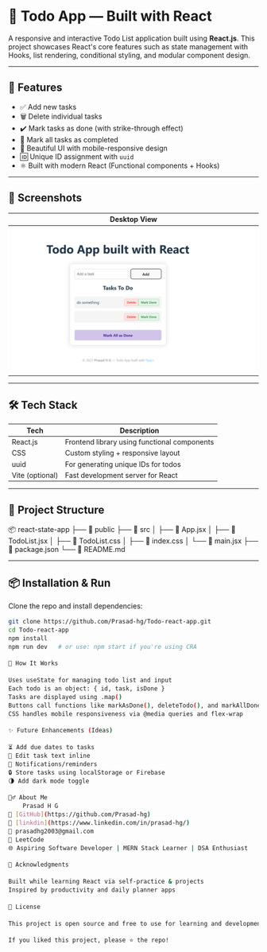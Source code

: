 # 📝 Todo App — Built with React

A responsive and interactive Todo List application built using **React.js**. This project showcases React's core features such as state management with Hooks, list rendering, conditional styling, and modular component design.

---

## 🚀 Features

- ✅ Add new tasks
- 🗑️ Delete individual tasks
- ✔️ Mark tasks as done (with strike-through effect)
- 🔁 Mark all tasks as completed
- 🎨 Beautiful UI with mobile-responsive design
- 🆔 Unique ID assignment with `uuid`
- ⚛️ Built with modern React (Functional components + Hooks)

---

## 📸 Screenshots



| Desktop View                             |
|------------------------------------------|
| ![Desktop](./screenshots/Desktop.png)    | 

---

## 🛠️ Tech Stack

| Tech           | Description                                 |
|----------------|---------------------------------------------|
| React.js       | Frontend library using functional components |
| CSS            | Custom styling + responsive layout          |
| uuid           | For generating unique IDs for todos         |
| Vite (optional) | Fast development server for React           |

---

## 📂 Project Structure

📦 react-state-app
├── 📁 public
├── 📁 src
│ ├── 📄 App.jsx
│ ├── 📄 TodoList.jsx
│ ├── 📄 TodoList.css
│ ├── 📄 index.css
│ └── 📄 main.jsx
├── 📄 package.json
└── 📄 README.md



---

## 📦 Installation & Run

Clone the repo and install dependencies:

```bash
git clone https://github.com/Prasad-hg/Todo-react-app.git
cd Todo-react-app
npm install
npm run dev   # or use: npm start if you're using CRA

🧪 How It Works

Uses useState for managing todo list and input
Each todo is an object: { id, task, isDone }
Tasks are displayed using .map()
Buttons call functions like markAsDone(), deleteTodo(), and markAllDone()
CSS handles mobile responsiveness via @media queries and flex-wrap

✨ Future Enhancements (Ideas)

⏳ Add due dates to tasks
📝 Edit task text inline
🔔 Notifications/reminders
🔒 Store tasks using localStorage or Firebase
🌗 Add dark mode toggle

🙋‍♂️ About Me
    Prasad H G
🔗 [GitHub](https://github.com/Prasad-hg)
🔗 [linkdin](https://www.linkedin.com/in/prasad-hg/)
📧 prasadhg2003@gmail.com
📘 LeetCode
🌐 Aspiring Software Developer | MERN Stack Learner | DSA Enthusiast

🧠 Acknowledgments

Built while learning React via self-practice & projects
Inspired by productivity and daily planner apps

📜 License

This project is open source and free to use for learning and development.

If you liked this project, please ⭐ the repo!